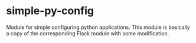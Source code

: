 # simple-py-config

Module for simple configuring python applications. This module is basically a copy of the corresponding Flack module with some modification.
